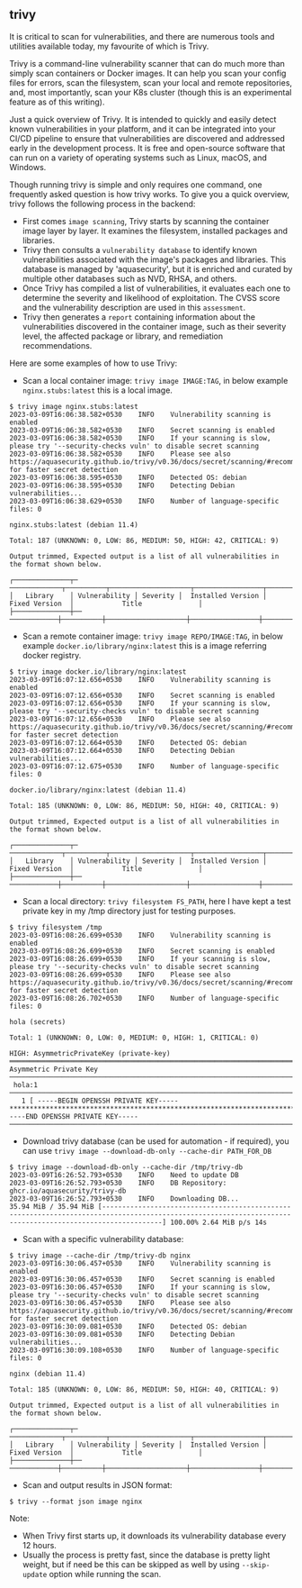 ## trivy ##

It is critical to scan for vulnerabilities, and there are numerous tools and utilities available today, my favourite of which is Trivy.

Trivy is a command-line vulnerability scanner that can do much more than simply scan containers or Docker images. It can help you scan your config files for errors, scan the filesystem, scan your local and remote repositories, and, most importantly, scan your K8s cluster (though this is an experimental feature as of this writing).

Just a quick overview of Trivy. It is intended to quickly and easily detect known vulnerabilities in your platform, and it can be integrated into your CI/CD pipeline to ensure that vulnerabilities are discovered and addressed early in the development process. It is free and open-source software that can run on a variety of operating systems such as Linux, macOS, and Windows.

Though running trivy is simple and only requires one command, one frequently asked question is how trivy works. To give you a quick overview, trivy follows the following process in the backend:
- First comes `image scanning`, Trivy starts by scanning the container image layer by layer. It examines the filesystem, installed packages and libraries.
- Trivy then consults a `vulnerability database` to identify known vulnerabilities associated with the image's packages and libraries. This database is managed by 'aquasecurity', but it is enriched and curated by multiple other databases such as NVD, RHSA, and others.
- Once Trivy has compiled a list of vulnerabilities, it evaluates each one to determine the severity and likelihood of exploitation. The CVSS score and the vulnerability description are used in this `assessment`.
- Trivy then generates a `report` containing information about the vulnerabilities discovered in the container image, such as their severity level, the affected package or library, and remediation recommendations.


Here are some examples of how to use Trivy:

- Scan a local container image: `trivy image IMAGE:TAG`, in below example `nginx.stubs:latest` this is a local image.
```
$ trivy image nginx.stubs:latest
2023-03-09T16:06:38.582+0530	INFO	Vulnerability scanning is enabled
2023-03-09T16:06:38.582+0530	INFO	Secret scanning is enabled
2023-03-09T16:06:38.582+0530	INFO	If your scanning is slow, please try '--security-checks vuln' to disable secret scanning
2023-03-09T16:06:38.582+0530	INFO	Please see also https://aquasecurity.github.io/trivy/v0.36/docs/secret/scanning/#recommendation for faster secret detection
2023-03-09T16:06:38.595+0530	INFO	Detected OS: debian
2023-03-09T16:06:38.595+0530	INFO	Detecting Debian vulnerabilities...
2023-03-09T16:06:38.629+0530	INFO	Number of language-specific files: 0

nginx.stubs:latest (debian 11.4)

Total: 187 (UNKNOWN: 0, LOW: 86, MEDIUM: 50, HIGH: 42, CRITICAL: 9)

Output trimmed, Expected output is a list of all vulnerabilities in the format shown below.

┌──────────────┬─ ─────────────┬──────────┬────────────────────┬─────────────────┬───────────────────────────────┐
│   Library    │ Vulnerability │ Severity │  Installed Version │  Fixed Version  │            Title              │
├──────────────┼── ────────────┼──────────┼────────────────────┼─────────────────┼───────────────────────────────┤

```

- Scan a remote container image: `trivy image REPO/IMAGE:TAG`, in below example `docker.io/library/nginx:latest` this is a image referring docker registry.
```
$ trivy image docker.io/library/nginx:latest
2023-03-09T16:07:12.656+0530	INFO	Vulnerability scanning is enabled
2023-03-09T16:07:12.656+0530	INFO	Secret scanning is enabled
2023-03-09T16:07:12.656+0530	INFO	If your scanning is slow, please try '--security-checks vuln' to disable secret scanning
2023-03-09T16:07:12.656+0530	INFO	Please see also https://aquasecurity.github.io/trivy/v0.36/docs/secret/scanning/#recommendation for faster secret detection
2023-03-09T16:07:12.664+0530	INFO	Detected OS: debian
2023-03-09T16:07:12.664+0530	INFO	Detecting Debian vulnerabilities...
2023-03-09T16:07:12.675+0530	INFO	Number of language-specific files: 0

docker.io/library/nginx:latest (debian 11.4)

Total: 185 (UNKNOWN: 0, LOW: 86, MEDIUM: 50, HIGH: 40, CRITICAL: 9)

Output trimmed, Expected output is a list of all vulnerabilities in the format shown below.

┌──────────────┬─ ─────────────┬──────────┬────────────────────┬─────────────────┬───────────────────────────────┐
│   Library    │ Vulnerability │ Severity │  Installed Version │  Fixed Version  │            Title              │
├──────────────┼── ────────────┼──────────┼────────────────────┼─────────────────┼───────────────────────────────┤

```

- Scan a local directory: `trivy filesystem FS_PATH`, here I have kept a test private key in my /tmp directory just for testing purposes.
```
$ trivy filesystem /tmp
2023-03-09T16:08:26.699+0530	INFO	Vulnerability scanning is enabled
2023-03-09T16:08:26.699+0530	INFO	Secret scanning is enabled
2023-03-09T16:08:26.699+0530	INFO	If your scanning is slow, please try '--security-checks vuln' to disable secret scanning
2023-03-09T16:08:26.699+0530	INFO	Please see also https://aquasecurity.github.io/trivy/v0.36/docs/secret/scanning/#recommendation for faster secret detection
2023-03-09T16:08:26.702+0530	INFO	Number of language-specific files: 0

hola (secrets)

Total: 1 (UNKNOWN: 0, LOW: 0, MEDIUM: 0, HIGH: 1, CRITICAL: 0)

HIGH: AsymmetricPrivateKey (private-key)
════════════════════════════════════════════════════════════════════════════════════════════════════════════════════════════════════════════════════════════════════════════════════════════════════════════
Asymmetric Private Key
────────────────────────────────────────────────────────────────────────────────────────────────────────────────────────────────────────────────────────────────────────────────────────────────────────────
 hola:1
────────────────────────────────────────────────────────────────────────────────────────────────────────────────────────────────────────────────────────────────────────────────────────────────────────────
   1 [ -----BEGIN OPENSSH PRIVATE KEY-----*********************************************************************************************************************************************************************************************************************************************************************************************************************************************************************************************************************************************************************************************************************************************************************************************************************************************************************************************************************************************************************************************************************************************************************************************************************************************************************************************************************************************************************************************************************************************************************************************************************************************************************************************************************************************************************************************************************************************************************************************-----END OPENSSH PRIVATE KEY-----
───────────────────────────────────────────────────────────────────────────────────────────────────────────────────────────────────────────────────────
```

- Download trivy database (can be used for automation - if required), you can use `trivy image --download-db-only --cache-dir PATH_FOR_DB`
```
$ trivy image --download-db-only --cache-dir /tmp/trivy-db
2023-03-09T16:26:52.793+0530	INFO	Need to update DB
2023-03-09T16:26:52.793+0530	INFO	DB Repository: ghcr.io/aquasecurity/trivy-db
2023-03-09T16:26:52.793+0530	INFO	Downloading DB...
35.94 MiB / 35.94 MiB [-----------------------------------------------------------------------------------------------------------------------------------------------------------] 100.00% 2.64 MiB p/s 14s
```

- Scan with a specific vulnerability database:
```
$ trivy image --cache-dir /tmp/trivy-db nginx
2023-03-09T16:30:06.457+0530	INFO	Vulnerability scanning is enabled
2023-03-09T16:30:06.457+0530	INFO	Secret scanning is enabled
2023-03-09T16:30:06.457+0530	INFO	If your scanning is slow, please try '--security-checks vuln' to disable secret scanning
2023-03-09T16:30:06.457+0530	INFO	Please see also https://aquasecurity.github.io/trivy/v0.36/docs/secret/scanning/#recommendation for faster secret detection
2023-03-09T16:30:09.081+0530	INFO	Detected OS: debian
2023-03-09T16:30:09.081+0530	INFO	Detecting Debian vulnerabilities...
2023-03-09T16:30:09.108+0530	INFO	Number of language-specific files: 0

nginx (debian 11.4)

Total: 185 (UNKNOWN: 0, LOW: 86, MEDIUM: 50, HIGH: 40, CRITICAL: 9)

Output trimmed, Expected output is a list of all vulnerabilities in the format shown below.

┌──────────────┬─ ─────────────┬──────────┬────────────────────┬─────────────────┬───────────────────────────────┐
│   Library    │ Vulnerability │ Severity │  Installed Version │  Fixed Version  │            Title              │
├──────────────┼── ────────────┼──────────┼────────────────────┼─────────────────┼───────────────────────────────┤

```

- Scan and output results in JSON format:
```
$ trivy --format json image nginx
```



Note:
- When Trivy first starts up, it downloads its vulnerability database every 12 hours.
- Usually the process is pretty fast, since the database is pretty light weight, but if need be this can be skipped as well by using `--skip-update` option while running the scan.
